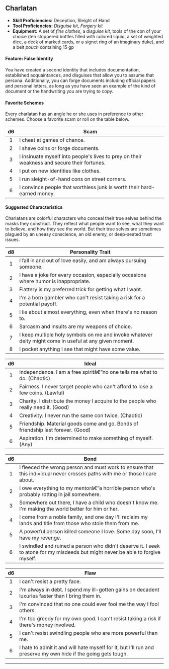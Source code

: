 ﻿## Charlatan

- **Skill Proficiencies:** Deception, Sleight of Hand
- **Tool Proficiencies:** *Disguise kit*, *Forgery kit*
- **Equipment:** A set of *fine clothes*, a *disguise kit*, tools of the con of your choice (ten stoppered bottles filled with colored liquid, a set of weighted dice, a deck of marked cards, or a signet ring of an imaginary duke), and a belt *pouch* containing 15 gp

#### Feature: False Identity

You have created a second identity that includes documentation, established acquaintances, and disguises that allow you to assume that persona. Additionally, you can forge documents including official papers and personal letters, as long as you have seen an example of the kind of document or the handwriting you are trying to copy.

#### Favorite Schemes

Every charlatan has an angle he or she uses in preference to other schemes. Choose a favorite scam or roll on the table below.

|  d6 | Scam                                                                                        |
|:---:|---------------------------------------------------------------------------------------------|
|  1  | I cheat at games of chance.                                                                 |
|  2  | I shave coins or forge documents.                                                           |
|  3  | I insinuate myself into people's lives to prey on their weakness and secure their fortunes. |
|  4  | I put on new identities like clothes.                                                       |
|  5  | I run sleight-of-hand cons on street corners.                                               |
|  6  | I convince people that worthless junk is worth their hard-earned money.                     |

#### Suggested Characteristics

Charlatans are colorful characters who conceal their true selves behind the masks they construct. They reflect what people want to see, what they want to believe, and how they see the world. But their true selves are sometimes plagued by an uneasy conscience, an old enemy, or deep-seated trust issues.

|  d8 | Personality Trait                                                                                      |
|:---:|--------------------------------------------------------------------------------------------------------|
|  1  | I fall in and out of love easily, and am always pursuing someone.                                      |
|  2  | I have a joke for every occasion, especially occasions where humor is inappropriate.                   |
|  3  | Flattery is my preferred trick for getting what I want.                                                |
|  4  | I'm a born gambler who can't resist taking a risk for a potential payoff.                              |
|  5  | I lie about almost everything, even when there's no reason to.                                         |
|  6  | Sarcasm and insults are my weapons of choice.                                                          |
|  7  | I keep multiple holy symbols on me and invoke whatever deity might come in useful at any given moment. |
|  8  | I pocket anything I see that might have some value.                                                    |

|  d6 | Ideal                                                                              |
|:---:|------------------------------------------------------------------------------------|
|  1  | Independence. I am a free spiritâ€”no one tells me what to do. (Chaotic)             |
|  2  | Fairness. I never target people who can't afford to lose a few coins. (Lawful)     |
|  3  | Charity. I distribute the money I acquire to the people who really need it. (Good) |
|  4  | Creativity. I never run the same con twice. (Chaotic)                              |
|  5  | Friendship. Material goods come and go. Bonds of friendship last forever. (Good)   |
|  6  | Aspiration. I'm determined to make something of myself. (Any)                      |

|  d6 | Bond                                                                                                                             |
|:---:|----------------------------------------------------------------------------------------------------------------------------------|
|  1  | I fleeced the wrong person and must work to ensure that this individual never crosses paths with me or those I care about.       |
|  2  | I owe everything to my mentorâ€”a horrible person who's probably rotting in jail somewhere.                                        |
|  3  | Somewhere out there, I have a child who doesn't know me. I'm making the world better for him or her.                             |
|  4  | I come from a noble family, and one day I'll reclaim my lands and title from those who stole them from me.                       |
|  5  | A powerful person killed someone I love. Some day soon, I'll have my revenge.                                                    |
|  6  | I swindled and ruined a person who didn't deserve it. I seek to atone for my misdeeds but might never be able to forgive myself. |

|  d6 | Flaw                                                                                                           |
|:---:|----------------------------------------------------------------------------------------------------------------|
|  1  | I can't resist a pretty face.                                                                                  |
|  2  | I'm always in debt. I spend my ill-gotten gains on decadent luxuries faster than I bring them in.              |
|  3  | I'm convinced that no one could ever fool me the way I fool others.                                            |
|  4  | I'm too greedy for my own good. I can't resist taking a risk if there's money involved.                        |
|  5  | I can't resist swindling people who are more powerful than me.                                                 |
|  6  | I hate to admit it and will hate myself for it, but I'll run and preserve my own hide if the going gets tough. |

---

